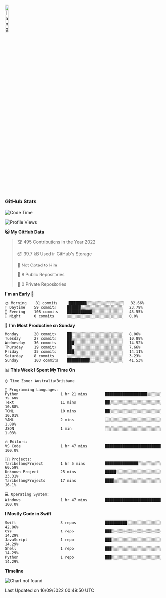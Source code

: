 <p align="left"><img width=15%" src="https://github.com/alansmathew/alansmathew/raw/master/lang.gif" alt="lang image here" /></p>

# <h3 align="left">GitHub Stats</h3>

<!--START_SECTION:waka-->
![Code Time](http://img.shields.io/badge/Code%20Time-31%20hrs%2050%20mins-blue)

![Profile Views](http://img.shields.io/badge/Profile%20Views-0-blue)

**🐱 My GitHub Data** 

> 🏆 495 Contributions in the Year 2022
 > 
> 📦 39.7 kB Used in GitHub's Storage 
 > 
> 🚫 Not Opted to Hire
 > 
> 📜 8 Public Repositories 
 > 
> 🔑 0 Private Repositories  
 > 
**I'm an Early 🐤** 

```text
🌞 Morning    81 commits     ████████░░░░░░░░░░░░░░░░░   32.66% 
🌆 Daytime    59 commits     ██████░░░░░░░░░░░░░░░░░░░   23.79% 
🌃 Evening    108 commits    ███████████░░░░░░░░░░░░░░   43.55% 
🌙 Night      0 commits      ░░░░░░░░░░░░░░░░░░░░░░░░░   0.0%

```
📅 **I'm Most Productive on Sunday** 

```text
Monday       20 commits     ██░░░░░░░░░░░░░░░░░░░░░░░   8.06% 
Tuesday      27 commits     ██░░░░░░░░░░░░░░░░░░░░░░░   10.89% 
Wednesday    36 commits     ███░░░░░░░░░░░░░░░░░░░░░░   14.52% 
Thursday     19 commits     ██░░░░░░░░░░░░░░░░░░░░░░░   7.66% 
Friday       35 commits     ███░░░░░░░░░░░░░░░░░░░░░░   14.11% 
Saturday     8 commits      ░░░░░░░░░░░░░░░░░░░░░░░░░   3.23% 
Sunday       103 commits    ██████████░░░░░░░░░░░░░░░   41.53%

```


📊 **This Week I Spent My Time On** 

```text
⌚︎ Time Zone: Australia/Brisbane

💬 Programming Languages: 
Python                   1 hr 21 mins        ███████████████████░░░░░░   75.68% 
Text                     11 mins             ██░░░░░░░░░░░░░░░░░░░░░░░   10.88% 
TOML                     10 mins             ██░░░░░░░░░░░░░░░░░░░░░░░   10.01% 
YAML                     2 mins              ░░░░░░░░░░░░░░░░░░░░░░░░░   1.88% 
JSON                     1 min               ░░░░░░░░░░░░░░░░░░░░░░░░░   1.03%

🔥 Editors: 
VS Code                  1 hr 47 mins        █████████████████████████   100.0%

🐱‍💻 Projects: 
TaribelangProject        1 hr 5 mins         ███████████████░░░░░░░░░░   60.59% 
Unknown Project          25 mins             █████░░░░░░░░░░░░░░░░░░░░   23.31% 
TaribelangProjects       17 mins             ████░░░░░░░░░░░░░░░░░░░░░   16.1%

💻 Operating System: 
Windows                  1 hr 47 mins        █████████████████████████   100.0%

```

**I Mostly Code in Swift** 

```text
Swift                    3 repos             ██████████░░░░░░░░░░░░░░░   42.86% 
CSS                      1 repo              ███░░░░░░░░░░░░░░░░░░░░░░   14.29% 
JavaScript               1 repo              ███░░░░░░░░░░░░░░░░░░░░░░   14.29% 
Shell                    1 repo              ███░░░░░░░░░░░░░░░░░░░░░░   14.29% 
Python                   1 repo              ███░░░░░░░░░░░░░░░░░░░░░░   14.29%

```


**Timeline**

![Chart not found](https://raw.githubusercontent.com/samh06/samh06/master/charts/bar_graph.png) 


 Last Updated on 16/09/2022 00:49:50 UTC
<!--END_SECTION:waka-->
